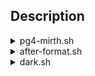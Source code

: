 ## Description


<details><summary>pg4-mirth.sh</summary>&nbsp;
  
After the ubuntu-based distro's is first setup, you can install Mirth Connect and pgAdmin4 in with this script.

Download script with wget.

```
wget https://raw.githubusercontent.com/caglaryalcin/linux-scripts/main/scripts/pg4-mirth.sh
```
Before running, you must give run permission with the following command.
```
sudo chmod +x pg4-mirth.sh
```
```
sudo ./pg4-mirth.sh
```

This script does exactly the following;

- Checks your internet
- System update & upgrade
- Install http-tools
- Install mirth connect
- Install pgAdmin4
- Set user passwords for pgadmin & mirth

<p>
</details>

<details><summary>after-format.sh</summary>&nbsp;
  
My settings and softwares for Linux Mint.

```
wget https://raw.githubusercontent.com/caglaryalcin/linux-scripts/main/scripts/dark.sh
```
```
sudo chmod +x dark.sh
```
```
bash dark.sh
```
```
wget https://github.com/caglaryalcin/linux-scripts/blob/main/scripts/after-format.sh
```
```
sudo chmod +x after-format.sh
```
```
sudo ./after-format.sh
```  

This script does exactly the following;

- Checks your internet
- Settings resolution 1920x1080
- System update & upgrade
- Install vMware workstation
- Install wine
- Install libreoffice
- Install thunderbird
- Install putty
- Install steam
- Install anydesk
- Install flameshot
- Install sublime-text
- Install vlc
- Install filezilla
- Install deluge
- Install gparted
  
</details>

<details><summary>dark.sh</summary>&nbsp;
  
This script just does sets dark theme for Linux Mint Cinnamon.
  
</details>
